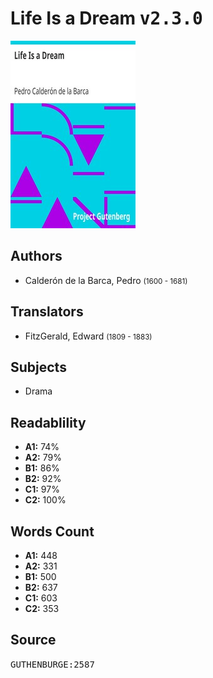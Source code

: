 # Life Is a Dream <kbd>v2.3.0</kbd>

![](./cover.medium.jpg "")

## Authors


 - Calderón de la Barca, Pedro <small>(1600 - 1681)</small>

## Translators


 - FitzGerald, Edward <small>(1809 - 1883)</small>

## Subjects


 - Drama

## Readablility


 - **A1:** 74%
 - **A2:** 79%
 - **B1:** 86%
 - **B2:** 92%
 - **C1:** 97%
 - **C2:** 100%

## Words Count


 - **A1:** 448
 - **A2:** 331
 - **B1:** 500
 - **B2:** 637
 - **C1:** 603
 - **C2:** 353

## Source


<kbd>GUTHENBURGE:2587</kbd>
